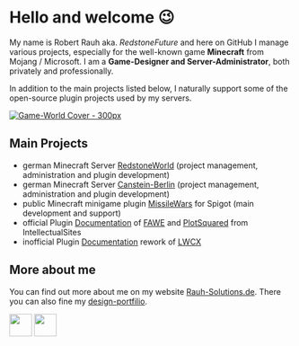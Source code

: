 # Hello and welcome :wink:

My name is Robert Rauh aka. _RedstoneFuture_ and here on GitHub I manage various projects, especially for the well-known game **Minecraft** from Mojang / Microsoft. I am a **Game-Designer and Server-Administrator**, both privately and professionally.

In addition to the main projects listed below, I naturally support some of the open-source plugin projects used by my servers.

[![Game-World Cover - 300px](https://github.com/user-attachments/assets/db8ae145-1cc6-40e9-9f4e-3ceb3975bdf7)](https://github.com/RedstoneFuture)

## Main Projects

- german Minecraft Server [RedstoneWorld](https://redstoneworld.de) (project management, administration and plugin development)
- german Minecraft Server [Canstein-Berlin](https://canstein-berlin.de) (project management, administration and plugin development)
- public Minecraft minigame plugin [MissileWars](https://github.com/RedstoneFuture/missilewars) for Spigot (main development and support)
- official Plugin [Documentation](https://intellectualsites.gitbook.io) of [FAWE](https://www.spigotmc.org/resources/13932) and [PlotSquared](https://www.spigotmc.org/resources/77506) from IntellectualSites
- inofficial Plugin [Documentation](https://github.com/RedstoneFuture/LWCX-Wiki-Rebuild) rework of [LWCX](https://www.spigotmc.org/resources/69551)

## More about me

You can find out more about me on my website [Rauh-Solutions.de](https://rauh-solutions.de). There you can also fine my [design-portfilio](https://rauh-solutions.de/portfolio).

<a href="https://redstoneworld.de/find-my-on-discord/?name=redstonefuture"><img src="https://github.com/user-attachments/assets/4d9605ad-658e-4dfe-9942-0f6898a8280b" width="40" /></a>
<a href="https://www.youtube.com/@RedstoneFutureTV"><img src="https://github.com/user-attachments/assets/5e7485f9-8958-4458-bd10-bdc5c889690b" width="40" /></a>
